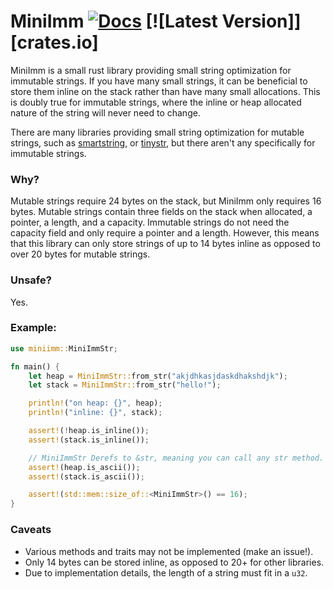 # MiniImm [![Docs](https://docs.rs/miniimm/badge.svg)](https://docs.rs/icu) [![Latest Version]][crates.io]

MiniImm is a small rust library providing small string optimization for immutable strings.
If you have many small strings, it can be beneficial to store them inline on the stack
rather than have many small allocations.
This is doubly true for immutable strings, where the inline or heap allocated nature of the string will never need to change.

There are many libraries providing small string optimization for mutable strings,
such as [smartstring](https://crates.io/crates/smartstring), or [tinystr](https://crates.io/crates/tinystr),
but there aren't any specifically for immutable strings.

### Why?

Mutable strings require 24 bytes on the stack, but MiniImm only requires 16 bytes.
Mutable strings contain three fields on the stack when allocated, a pointer, a length, and a capacity.
Immutable strings do not need the capacity field and only require a pointer and a length.
However, this means that this library can only store strings of up to 14 bytes inline as opposed to over 20
bytes for mutable strings.

### Unsafe?
Yes.

### Example:

```rust
use miniimm::MiniImmStr;

fn main() {
    let heap = MiniImmStr::from_str("akjdhkasjdaskdhakshdjk");
    let stack = MiniImmStr::from_str("hello!");

    println!("on heap: {}", heap);
    println!("inline: {}", stack);

    assert!(!heap.is_inline());
    assert!(stack.is_inline());

    // MiniImmStr Derefs to &str, meaning you can call any str method.
    assert!(heap.is_ascii());
    assert!(stack.is_ascii());

    assert!(std::mem::size_of::<MiniImmStr>() == 16);
}
```

### Caveats
- Various methods and traits may not be implemented (make an issue!).
- Only 14 bytes can be stored inline, as opposed to 20+ for other libraries.
- Due to implementation details, the length of a string must fit in a `u32`.
